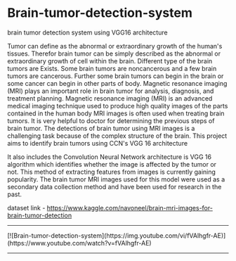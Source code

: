 # Brain-tumor-detection-system
brain tumor detection system using VGG16 architecture

Tumor can define as the abnormal or extraordinary growth of the human's tissues.
Therefor brain tumor can be simply described as the abnormal or extraordinary growth 
of cell within the brain. Different type of the brain tumors are Exists. Some brain tumors 
are noncancerous and a few brain tumors are cancerous. Further some brain tumors can 
begin in the brain or some cancer can begin in other parts of body.
Magnetic resonance imaging (MRI) plays an important role in brain tumor for analysis, 
diagnosis, and treatment planning. Magnetic resonance imaging (MRI) is an advanced 
medical imaging technique used to produce high quality images of the parts contained 
in the human body MRI images is often used when treating brain tumors. It is very 
helpful to doctor for determining the previous steps of brain tumor. The detections of 
brain tumor using MRI images is a challenging task because of the complex structure 
of the brain. This project aims to identify brain tumors using CCN's VGG 16 
architecture

It also includes the Convolution Neural Network architecture is VGG 16 algorithm 
which identifies whether the image is affected by the tumor or not. This method of 
extracting features from images is currently gaining popularity. The brain tumor MRI 
images used for this model were used as a secondary data collection method and have 
been used for research in the past.

dataset link - https://www.kaggle.com/navoneel/brain-mri-images-for-brain-tumor-detection

<hr>
[![Brain-tumor-detection-system](https://img.youtube.com/vi/fVAlhgfr-AE)](https://www.youtube.com/watch?v=fVAlhgfr-AE)
<hr>
